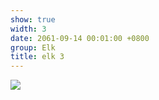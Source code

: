 ```yaml
---
show: true
width: 3
date: 2061-09-14 00:01:00 +0800
group: Elk
title: elk 3
---
```

<div>
<a href="/assets/images/photos/elk/DSC07560.jpg" target="_blank">
    <img data-src="/assets/images/photos/elk/DSC07560.jpg" class="lazy w-100 rounded-xl" src="{{ '/assets/images/empty_300x200.png' | relative_url }}">
</a>
</div>
